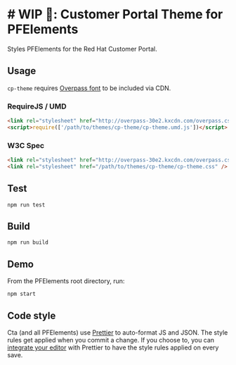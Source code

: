 # # WIP 🐣: Customer Portal Theme for PFElements

Styles PFElements for the Red Hat Customer Portal.

## Usage

`cp-theme` requires [Overpass font][overpass] to be included via CDN.

### RequireJS / UMD

```html
<link rel="stylesheet" href="http://overpass-30e2.kxcdn.com/overpass.css" />
<script>require(['/path/to/themes/cp-theme/cp-theme.umd.js'])</script>
```

### W3C Spec

```html
<link rel="stylesheet" href="http://overpass-30e2.kxcdn.com/overpass.css" />
<link rel="stylesheet" href="/path/to/themes/cp-theme/cp-theme.css" />
```

## Test

    npm run test

## Build

    npm run build

## Demo

From the PFElements root directory, run:

    npm start

## Code style

Cta (and all PFElements) use [Prettier][prettier] to auto-format JS and JSON. The style rules get applied when you commit a change. If you choose to, you can [integrate your editor][prettier-ed] with Prettier to have the style rules applied on every save.

[overpass]: http://overpassfont.org/
[prettier]: https://github.com/prettier/prettier/
[prettier-ed]: https://prettier.io/docs/en/editors.html
[web-component-tester]: https://github.com/Polymer/web-component-tester
